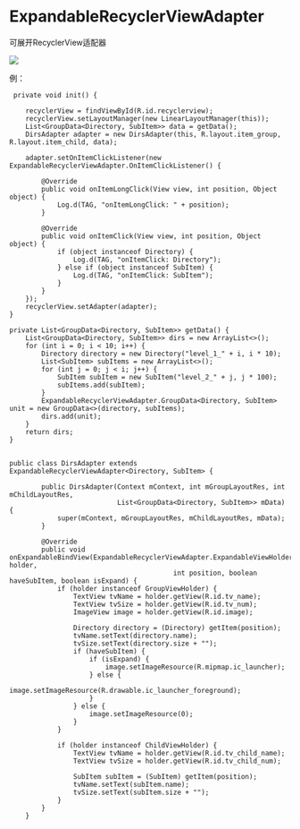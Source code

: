 # ExpandableRecyclerViewAdapter
可展开RecyclerView适配器

[![](https://img.shields.io/github/v/release/askilledhand/ExpandableRecyclerViewAdapter.svg)]()


例：

     private void init() {

        recyclerView = findViewById(R.id.recyclerview);
        recyclerView.setLayoutManager(new LinearLayoutManager(this));
        List<GroupData<Directory, SubItem>> data = getData();
        DirsAdapter adapter = new DirsAdapter(this, R.layout.item_group, R.layout.item_child, data);

        adapter.setOnItemClickListener(new ExpandableRecyclerViewAdapter.OnItemClickListener() {

            @Override
            public void onItemLongClick(View view, int position, Object object) {
                Log.d(TAG, "onItemLongClick: " + position);
            }

            @Override
            public void onItemClick(View view, int position, Object object) {
                if (object instanceof Directory) {
                    Log.d(TAG, "onItemClick: Directory");
                } else if (object instanceof SubItem) {
                    Log.d(TAG, "onItemClick: SubItem");
                }
            }
        });
        recyclerView.setAdapter(adapter);
    }

    private List<GroupData<Directory, SubItem>> getData() {
        List<GroupData<Directory, SubItem>> dirs = new ArrayList<>();
        for (int i = 0; i < 10; i++) {
            Directory directory = new Directory("level_1_" + i, i * 10);
            List<SubItem> subItems = new ArrayList<>();
            for (int j = 0; j < i; j++) {
                SubItem subItem = new SubItem("level_2_" + j, j * 100);
                subItems.add(subItem);
            }
            ExpandableRecyclerViewAdapter.GroupData<Directory, SubItem> unit = new GroupData<>(directory, subItems);
            dirs.add(unit);
        }
        return dirs;
    }
    
    
    public class DirsAdapter extends ExpandableRecyclerViewAdapter<Directory, SubItem> {

            public DirsAdapter(Context mContext, int mGroupLayoutRes, int mChildLayoutRes,
                               List<GroupData<Directory, SubItem>> mData) {
                super(mContext, mGroupLayoutRes, mChildLayoutRes, mData);
            }

            @Override
            public void onExpandableBindView(ExpandableRecyclerViewAdapter.ExpandableViewHolder holder,
                                             int position, boolean haveSubItem, boolean isExpand) {
                if (holder instanceof GroupViewHolder) {
                    TextView tvName = holder.getView(R.id.tv_name);
                    TextView tvSize = holder.getView(R.id.tv_num);
                    ImageView image = holder.getView(R.id.image);

                    Directory directory = (Directory) getItem(position);
                    tvName.setText(directory.name);
                    tvSize.setText(directory.size + "");
                    if (haveSubItem) {
                        if (isExpand) {
                            image.setImageResource(R.mipmap.ic_launcher);
                        } else {
                            image.setImageResource(R.drawable.ic_launcher_foreground);
                        }
                    } else {
                        image.setImageResource(0);
                    }
                }

                if (holder instanceof ChildViewHolder) {
                    TextView tvName = holder.getView(R.id.tv_child_name);
                    TextView tvSize = holder.getView(R.id.tv_child_num);

                    SubItem subItem = (SubItem) getItem(position);
                    tvName.setText(subItem.name);
                    tvSize.setText(subItem.size + "");
                }
            }
        }
